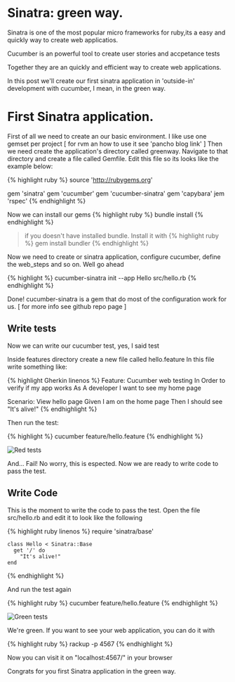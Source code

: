 # Sinatra: green way.

Sinatra is one of the most popular micro frameworks for ruby,its a easy and
quickly way to create web applicatios.

Cucumber is an powerful tool to create user stories and accpetance tests

Together they are an quickly and efficient way to create web applications.

In this post we'll create our first sinatra application in 'outside-in' development with cucumber, I mean, in the green way.

# First Sinatra application.

First of all we need to create an our basic environment.
I like use one gemset per project [ for rvm an how to use it see 'pancho blog link' ]
Then we need create the application's directory called greenway. Navigate to that
directory and create a file called Gemfile. Edit this file so its looks like
the example below:

{% highlight ruby %}
source 'http://rubygems.org'

gem 'sinatra'
gem 'cucumber'
gem 'cucumber-sinatra'
gem 'capybara'
jem 'rspec'
{% endhighlight %}

Now we can install our gems
{% highlight ruby %}
    bundle install
{% endhighlight %}

> if you doesn't have installed bundle. Install it with
{% highlight ruby %}
    gem install bundler
{% endhighlight %}

Now we need to create or sinatra application, configure cucumber, define
the web_steps and so on. Well go ahead

{% highlight %}
    cucumber-sinatra init --app Hello src/hello.rb
{% endhighlight %}

Done! cucumber-sinatra is a gem that do most of the configuration work for us. [ for
more info see github repo page ]

## Write tests

Now we can write our cucumber test, yes, I said test

Inside features directory create a new file called hello.feature
In this file write something like:

{% highlight Gherkin linenos %}
Feature: Cucumber web testing
  In Order to verify if my app works
  As A developer
  I want to see my home page

  Scenario: View hello page
    Given I am on the home page
    Then I should see "It's alive!"
{% endhighlight %}

Then run the test:

{% highlight %}
    cucumber feature/hello.feature
{% endhighlight %}

![Red tests](/images/sinatra_green_way/sinatra_red_tests.jpg)

And... Fail!
No worry, this is espected. Now we are ready to write code to pass the test.

## Write Code

This is the moment to write the code to pass the test. Open the file src/hello.rb and edit it to look like the following

{% highlight ruby linenos %}
    require 'sinatra/base'

    class Hello < Sinatra::Base
      get '/' do
        "It's alive!"
    end
{% endhighlight %}

And run the test again 

{% highlight ruby %}
    cucumber feature/hello.feature
{% endhighlight %}

![Green tests](/images/sinatra_green_way/sinatra_green_tests.jpg)

We're green. If you want to see your web application, you can do it with

{% highlight ruby %}
   rackup -p 4567
{% endhighlight %}

Now you can visit it on "localhost:4567/" in your browser

Congrats for you first Sinatra application in the green way.
